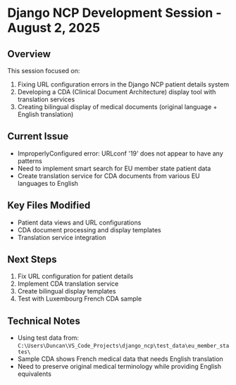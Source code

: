 # Django NCP Development Session - August 2, 2025

## Overview

This session focused on:

1. Fixing URL configuration errors in the Django NCP patient details system
2. Developing a CDA (Clinical Document Architecture) display tool with translation services
3. Creating bilingual display of medical documents (original language + English translation)

## Current Issue

- ImproperlyConfigured error: URLconf '19' does not appear to have any patterns
- Need to implement smart search for EU member state patient data
- Create translation service for CDA documents from various EU languages to English

## Key Files Modified

- Patient data views and URL configurations
- CDA document processing and display templates
- Translation service integration

## Next Steps

1. Fix URL configuration for patient details
2. Implement CDA translation service
3. Create bilingual display templates
4. Test with Luxembourg French CDA sample

## Technical Notes

- Using test data from: `C:\Users\Duncan\VS_Code_Projects\django_ncp\test_data\eu_member_states\`
- Sample CDA shows French medical data that needs English translation
- Need to preserve original medical terminology while providing English equivalents

